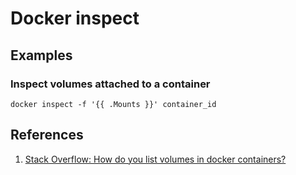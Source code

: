 # Docker inspect

## Examples

### Inspect volumes attached to a container

```
docker inspect -f '{{ .Mounts }}' container_id
```

## References

1. [Stack Overflow: How do you list volumes in docker containers?](https://stackoverflow.com/questions/30133664/how-do-you-list-volumes-in-docker-containers)
